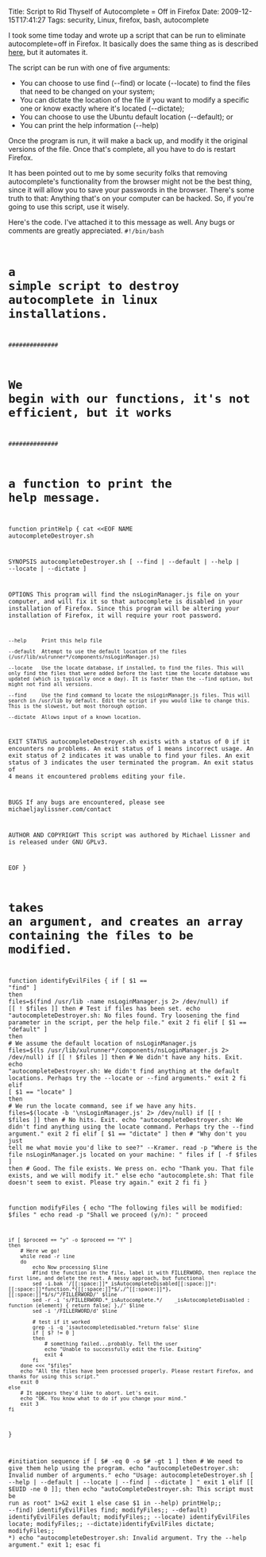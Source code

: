 Title: Script to Rid Thyself of Autocomplete = Off in Firefox
Date: 2009-12-15T17:41:27
Tags: security, Linux, firefox, bash, autocomplete


I took some time today and wrote up a script that can be run to eliminate autocomplete=off in Firefox. It basically does the same thing as is described <a href="http://michaeljaylissner.com/blog/rid-thyself-of-autocomplete-in-firefox">here</a>, but it automates it. 

The script can be run with one of five arguments:
<ul><li>You can choose to use find (--find) or locate (--locate) to find the files that need to be changed on your system;</li>
<li>You can dictate the location of the file if you want to modify a specific one or know exactly where it's located (--dictate);</li>
<li>You can choose to use the Ubuntu default location (--default); or</li>
<li>You can print the help information (--help)</li></ul>

Once the program is run, it will make a back up, and modify it the original versions of the file. Once that's complete, all you have to do is restart Firefox.

It has been pointed out to me by some security folks that removing autocomplete's functionality from the browser might not be the best thing, since it will allow you to save your passwords in the browser. There's some truth to that: Anything that's on your computer can be hacked. So, if you're going to use this script, use it wisely.

Here's the code. I've attached it to this message as well. Any bugs or comments are greatly appreciated.
<code lang="text">#!/bin/bash
# a simple script to destroy autocomplete in linux installations. 


##############
# We begin with our functions, it's not efficient, but it works
##############

# a function to print the help message.
function printHelp {
cat <<EOF
NAME
    autocompleteDestroyer.sh

SYNOPSIS
    autocompleteDestroyer.sh [ --find | --default | --help | --locate | --dictate ] 

OPTIONS
    This program will find the nsLoginManager.js file on your computer, and will fix it so that autocomplete is disabled in your installation of Firefox. Since this program will be altering your installation of Firefox, it will require your root password. 

    --help     Print this help file

    --default  Attempt to use the default location of the files (/usr/lib/xulrunner*/components/nsLoginManager.js)

    --locate   Use the locate database, if installed, to find the files. This will only find the files that were added before the last time the locate database was updated (which is typically once a day). It is faster than the --find option, but might not find all versions.

    --find     Use the find command to locate the nsLoginManager.js files. This will search in /usr/lib by default. Edit the script if you would like to change this. This is the slowest, but most thorough option.

    --dictate  Allows input of a known location.

EXIT STATUS
    autocompleteDestroyer.sh exists with a status of 0 if it encounters no problems. An exit status of 1 means incorrect usage. An exit status of 2 indicates it was unable to find your files. An exit status of 3 indicates the user terminated the program. An exit status of 4 means it encountered problems editing your file.

BUGS
    If any bugs are encountered, please see michaeljaylissner.com/contact

AUTHOR AND COPYRIGHT
    This script was authored by Michael Lissner and is released under GNU GPLv3.

EOF
}

# takes an argument, and creates an array containing the files to be modified.
function identifyEvilFiles {
    if [ $1 == "find" ]
    then
        files=$(find /usr/lib -name nsLoginManager.js 2> /dev/null)
        if [[ ! $files ]]
        then
            # Test if files has been set.
            echo "autocompleteDestroyer.sh: No files found. Try loosening the find parameter in the script, per the help file."
            exit 2
        fi
    elif [ $1 == "default" ]
    then
        # We assume the default location of nsLoginManager.js
        files=$(ls /usr/lib/xulrunner*/components/nsLoginManager.js 2> /dev/null)
        if [[ ! $files ]]
        then
            # We didn't have any hits. Exit.
            echo "autocompleteDestroyer.sh: We didn't find anything at the default locations. Perhaps try the --locate or --find arguments."
            exit 2
        fi
    elif [ $1 == "locate" ]
    then
        # We run the locate command, see if we have any hits.
        files=$(locate -b '\nsLoginManager.js' 2> /dev/null)
        if [[ ! $files ]]
        then
            # No hits. Exit.
            echo "autocompleteDestroyer.sh: We didn't find anything using the locate command. Perhaps try the --find argument."
            exit 2
        fi
    elif [ $1 == "dictate" ]
    then
        # "Why don't you just tell me what movie you'd like to see?" --Kramer.
        read -p "Where is the file nsLoginManager.js located on your machine: " files
        if [ -f $files ]
        then
            # Good. The file exists. We press on.
            echo "Thank you. That file exists, and we will modify it."
        else
            echo "autocomplete.sh: That file doesn't seem to exist. Please try again."
            exit 2
        fi
     fi
}



function modifyFiles {
    echo  "The following files will be modified: 
$files "
    echo 
    read -p "Shall we proceed (y/n): " proceed

    if [ $proceed == "y" -o $proceed == "Y" ]
    then
        # Here we go!
        while read -r line
        do
            echo Now processing $line
            #find the function in the file, label it with FILLERWORD, then replace the first line, and delete the rest. A messy approach, but functional
            sed -i.bak '/[[:space:]]*_isAutocompleteDisabled[[:space:]]*:[[:space:]]*function.*{[[:space:]]*$/,/^[[:space:]]*},[[:space:]]*$/s/^/FILLERWORD/' $line
            sed -r -i 's/FILLERWORD.*_isAutocomplete.*/    _isAutocompleteDisabled :  function (element) { return false; },/' $line
            sed -i '/FILLERWORD/d' $line

            # test if it worked
            grep -i -q 'isautocompletedisabled.*return false' $line
            if [ $? != 0 ]
            then
                # something failed...probably. Tell the user
                echo "Unable to successfully edit the file. Exiting"
                exit 4
            fi
        done <<< "$files"
        echo "All the files have been processed properly. Please restart Firefox, and thanks for using this script."
        exit 0
    else
        # It appears they'd like to abort. Let's exit.
        echo "OK. You know what to do if you change your mind."
        exit 3
    fi

}


#initiation sequence
if [ $# -eq 0 -o $# -gt 1 ]
then 
    # We need to give them help using the program. 
    echo "autocompleteDestroyer.sh:  Invalid number of arguments."
    echo "Usage: autocompleteDestroyer.sh [ --help | --default | --locate | --find | --dictate ] "
    exit 1
elif [[ $EUID -ne 0 ]]; 
then
    echo "autoCompleteDestroyer.sh: This script must be run as root" 1>&2
    exit 1
else
    case $1 in
        --help) printHelp;;
        --find) identifyEvilFiles find; modifyFiles;;
        --default) identifyEvilFiles default; modifyFiles;;
        --locate) identifyEvilFiles locate; modifyFiles;;
        --dictate)identifyEvilFiles dictate; modifyFiles;;
        *) echo "autocompleteDestroyer.sh: Invalid argument. Try the --help argument."
           exit 1;
    esac
fi
</code>